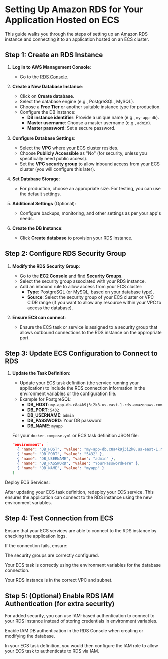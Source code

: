 # Setting Up Amazon RDS for Your Application Hosted on ECS

This guide walks you through the steps of setting up an Amazon RDS instance and connecting it to an application hosted on an ECS cluster.

## Step 1: Create an RDS Instance

1. **Log in to AWS Management Console**:
   - Go to the [RDS Console](https://console.aws.amazon.com/rds/).

2. **Create a New Database Instance**:
   - Click on **Create database**.
   - Select the database engine (e.g., PostgreSQL, MySQL).
   - Choose a **Free Tier** or another suitable instance type for production.
   - Configure the DB instance:
     - **DB instance identifier**: Provide a unique name (e.g., `my-app-db`).
     - **Master username**: Choose a master username (e.g., `admin`).
     - **Master password**: Set a secure password.

3. **Configure Database Settings**:
   - Select the **VPC** where your ECS cluster resides.
   - Choose **Publicly Accessible** as "No" (for security, unless you specifically need public access).
   - Set the **VPC security group** to allow inbound access from your ECS cluster (you will configure this later).

4. **Set Database Storage**:
   - For production, choose an appropriate size. For testing, you can use the default settings.

5. **Additional Settings** (Optional):
   - Configure backups, monitoring, and other settings as per your app's needs.

6. **Create the DB Instance**:
   - Click **Create database** to provision your RDS instance.

## Step 2: Configure RDS Security Group

1. **Modify the RDS Security Group**:
   - Go to the **EC2 Console** and find **Security Groups**.
   - Select the security group associated with your RDS instance.
   - Add an inbound rule to allow access from your ECS cluster:
     - **Type**: PostgreSQL (or MySQL, based on your database type).
     - **Source**: Select the security group of your ECS cluster or VPC CIDR range (if you want to allow any resource within your VPC to access the database).

2. **Ensure ECS can connect**:
   - Ensure the ECS task or service is assigned to a security group that allows outbound connections to the RDS instance on the appropriate port.

## Step 3: Update ECS Configuration to Connect to RDS

1. **Update the Task Definition**:
   - Update your ECS task definition (the service running your application) to include the RDS connection information in the environment variables or the configuration file.
   - Example for PostgreSQL:
     - **DB_HOST**: `my-app-db.c8a4k9j3i2k8.us-east-1.rds.amazonaws.com`
     - **DB_PORT**: `5432`
     - **DB_USERNAME**: `admin`
     - **DB_PASSWORD**: Your DB password
     - **DB_NAME**: `myapp`

   For your `docker-compose.yml` or ECS task definition JSON file:
   ```json
   "environment": [
     { "name": "DB_HOST", "value": "my-app-db.c8a4k9j3i2k8.us-east-1.rds.amazonaws.com" },
     { "name": "DB_PORT", "value": "5432" },
     { "name": "DB_USERNAME", "value": "admin" },
     { "name": "DB_PASSWORD", "value": "YourPasswordHere" },
     { "name": "DB_NAME", "value": "myapp" }
   ]
   
Deploy ECS Services:

After updating your ECS task definition, redeploy your ECS service. This ensures the application can connect to the RDS instance using the new environment variables.

## Step 4: Test Connection from ECS
Ensure that your ECS services are able to connect to the RDS instance by checking the application logs.

If the connection fails, ensure:

The security groups are correctly configured.

Your ECS task is correctly using the environment variables for the database connection.

Your RDS instance is in the correct VPC and subnet.

## Step 5: (Optional) Enable RDS IAM Authentication (for extra security)
For added security, you can use IAM-based authentication to connect to your RDS instance instead of storing credentials in environment variables.

Enable IAM DB authentication in the RDS Console when creating or modifying the database.

In your ECS task definition, you would then configure the IAM role to allow your ECS task to authenticate to RDS via IAM.
